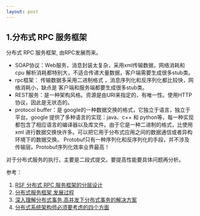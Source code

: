 ```yaml
---
layout: post
---
```


## 1.分布式 RPC 服务框架

分布式 RPC 服务框架, 由RPC发展而来。

+ SOAP协议：Web服务，消息封装太复杂，采用xml传输数据，网络消耗和 cpu 解析消耗都特别大，不适合传递大量数据，客户端需要生成很多stub类。
+ rpc框架：  传输数据多采用二进制格式 ，消息序列化和反序列化都比较快，网络消耗小，缺点是 客户端和服务端都要生成很多stub类。
+ REST服务：是一种架构风格。资源是由URI来指定的，有唯一性。使用HTTP协议，因此是无状态的。
+ protocol buffer：是 google的一种数据交换的格式，它独立于语言，独立于平台。google 提供了多种语言的实现：java、c++ 和 python等，每一种实现都包含了相应语言的编译器以及库文件。由于它是一种二进制的格式，比使用 xml 进行数据交换快许多。可以把它用于分布式应用之间的数据通信或者异构环境下的数据交换。
Protobuf只有一种序列化和反序列化的手段，并不涉及传输层。Protobuf序列化效率业界最高！

对于分布式服务的执行，主要是二段式提交。要提高性能要具体问题再分析。

参考：

1. [RSF 分布式 RPC 服务框架的分层设计](http://www.mamicode.com/info-detail-1593659.html)
2. [分布式服务框架 发展过程](https://blog.csdn.net/xiaoliuliu2050/article/details/56670730)
3. [深入理解分布式事务,高并发下分布式事务的解决方案](https://blog.csdn.net/mine_song/article/details/64118963)
4. [分布式系统架构师必须要考虑的四个方面](https://www.cnblogs.com/doit8791/p/8367024.html)



